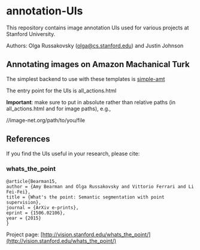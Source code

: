 # annotation-UIs

This repository contains image annotation UIs used for various projects at Stanford University.

Authors: Olga Russakovsky (olga@cs.stanford.edu) and Justin Johnson

## Annotating images on Amazon Machanical Turk

The simplest backend to use with these templates is [simple-amt](https://github.com/jcjohnson/simple-amt)

The entry point for the UIs is all_actions.html

**Important**: make sure to put in absolute rather than relative paths (in all_actions.html and for image paths), e.g.,

//image-net.org/path/to/you/file

## References

If you find the UIs useful in your research, please cite:

### whats_the_point

    @article{Bearman15,
	author = {Amy Bearman and Olga Russakovsky and Vittorio Ferrari and Li Fei-Fei},
	title = {What's the point: Semantic segmentation with point supervision},
	journal = {ArXiv e-prints},
	eprint = {1506.02106}, 
	year = {2015}
    }

Project page: [http://vision.stanford.edu/whats_the_point/](http://vision.stanford.edu/whats_the_point/)




